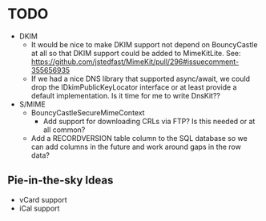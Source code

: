 # TODO

* DKIM
  * It would be nice to make DKIM support not depend on BouncyCastle at all so
    that DKIM support could be added to MimeKitLite.
    See: https://github.com/jstedfast/MimeKit/pull/296#issuecomment-355656935
  * If we had a nice DNS library that supported async/await, we could drop the
    IDkimPublicKeyLocator interface or at least provide a default implementation.
    Is it time for me to write DnsKit??
* S/MIME
  * BouncyCastleSecureMimeContext
    * Add support for downloading CRLs via FTP? Is this needed or at all common?
  * Add a RECORDVERSION table column to the SQL database so we can add columns
    in the future and work around gaps in the row data?

## Pie-in-the-sky Ideas

* vCard support
* iCal support
